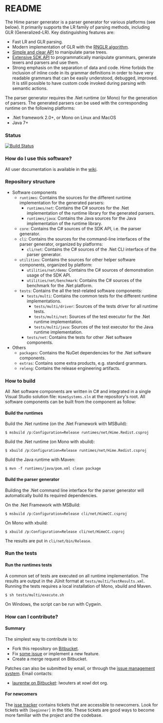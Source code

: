 # README #

The Hime parser generator is a parser generator for various platforms (see below). It primarily supports the LR family of parsing methods, including GLR (Generalized-LR). Key distinguishing features are:

* Fast LR and GLR parsing.
* Modern implementation of GLR with the [RNGLR algorithm](http://portal.acm.org/citation.cfm?id=1146809.1146810&coll=DL&dl=GUIDE&CFID=9339017&CFTOKEN=49072692).
* [Simple and clear API](http://himedoc.bitbucket.org/v1.2.0/namespaceHime_1_1Redist.html) to manipulate parse trees.
* [Extensive SDK API](http://himedoc.bitbucket.org/v1.2.0/namespaceHime_1_1CentralDogma.html) to programmatically manipulate grammars, generate lexers and parsers and use them.
* Strong emphasis on the separation of data and code. Hime forbids the inclusion of inline code in its grammar definitions in order to have very readable grammars that can be easily understood, debugged, improved. It is still possible to have custom code invoked during parsing with semantic actions.

The parser generator requires the .Net runtime (or Mono) for the generation of parsers. The generated parsers can be used with the corresponding runtime on the following platforms:

* .Net framework 2.0+, or Mono on Linux and MacOS
* Java 7+



### Status ###

[ ![Build Status](https://www.codeship.io/projects/187d0060-f89b-0131-618b-4abf95291133/status?branch=default)](https://www.codeship.io/projects/28719)



### How do I use this software? ###

All user documentation is available in the [wiki](https://bitbucket.org/laurentw/hime/wiki/Home).



### Repository structure ###

* Software components
	* `runtimes`: Contains the sources for the different runtime implementation for the generated parsers:
		* `runtimes/net`: Contains the C# sources for the .Net implementation of the runtime library for the generated parsers.
		* `runtimes/java`: Contains the Java sources for the Java implementation of the runtime library.
	* `core`: Contains the C# sources of the SDK API, i.e. the parser generator.
	* `cli`: Contains the sources for the command-line interfaces of the parser generator, organized by platforms:
		* `cli/net`: Contains the C# sources of the .Net CLI interface of the parser generator.
	* `utilities`: Contains the sources for other helper software components, organized by platform:
		* `utilities/net/demo`: Contains the C# sources of demonstration usage of the SDK API.
		* `utilities/net/benchmark`: Contains the C# sources of the benchmark for the .Net platform.
	* `tests`: Contains the all the test-related software components:
		* `tests/multi`: Contains the common tests for the different runtime implementations.
			* `tests/multi/driver`: Sources of the tests driver for all runtime tests.
			* `tests/multi/net`: Sources of the test executor for the .Net runtime implementation.
			* `tests/multi/java`: Sources of the test executor for the Java runtime implementation.
		* `tests/net`: Contains the tests for other .Net software components.
* Others
	* `packages`: Contains the NuGet dependencies for the .Net software components.
	* `extras`: Contains some extra products, e.g. standard grammars.
	* `releng`: Contains the release engineering artifacts.



### How to build ###

All .Net software components are written in C# and integrated in a single Visual Studio solution file: `HimeSystems.sln` at the repository's root. All software components can be built from the component as follow:

#### Build the runtimes ####

Build the .Net runtime (on the .Net Framework with MSBuild):

```
$ msbuild /p:Configuration=Release runtimes/net/Hime.Redist.csproj
```

Build the .Net runtime (on Mono with xbuild):

```
$ xbuild /p:Configuration=Release runtimes/net/Hime.Redist.csproj
```

Build the Java runtime with Maven:

```
$ mvn -f runtimes/java/pom.xml clean package
```

#### Build the parser generator ####

Building the .Net command line interface for the parser generator will automatically build its required dependencies.

On the .Net Framework with MSBuild:

```
$ msbuild /p:Configuration=Release cli/net/HimeCC.csproj
```

On Mono with xbuild:

```
$ xbuild /p:Configuration=Release cli/net/HimeCC.csproj
```

The results are put in `cli/net/bin/Release`.



### Run the tests ###

#### Run the runtimes tests ####

A common set of tests are executed on all runtime implementation.
The results are output in the JUnit format at `tests/multi/TestResults.xml`.
Running the tests requires a local installation of Mono, xbuild and Maven.

```
$ sh tests/multi/execute.sh
```

On Windows, the script can be run with Cygwin.



### How can I contribute? ###

#### Summary ####

The simplest way to contribute is to:

* Fork this repository on [Bitbucket](https://bitbucket.org/laurentw/hime).
* Fix [some issue](https://bitbucket.org/laurentw/hime/issues?status=new&status=open) or implement a new feature.
* Create a merge request on Bitbucket.

Patches can also be submitted by email, or through the [issue management system](https://bitbucket.org/laurentw/hime/issues). Email contacts:

* [laurentw on Bitbucket](https://bitbucket.org/laurentw): lwouters at xowl dot org.

#### For newcomers ####

The [isse tracker](https://bitbucket.org/laurentw/hime/issues) contains tickets that are accessible to newcomers. Look for tickets with `[beginner]` in the title. These tickets are good ways to become more familiar with the project and the codebase.
